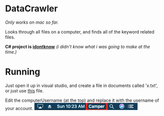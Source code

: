 # DataCrawler
*Only works on mac so far.*

Looks through all files on a computer, and finds all of the keyword related files.

**C# project is [idontknow](https://github.com/CBlockSurprise/DataCrawler/tree/master/idontknow)** *(i didn't know what i was going to make at the time.)*

# Running
Just open it up in visual studio, and create a file in documents called 'x.txt', or just use [this](https://github.com/CBlockSurprise/DataCrawler/blob/master/x.txt) file.

Edit the computerUsername (at the top) and replace it with the username of your account.
![](https://raw.githubusercontent.com/CBlockSurprise/DataCrawler/master/Screen%20Shot%202019-07-28%20at%2010.23.31%20AM.png)

